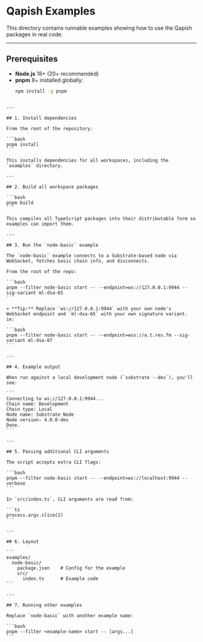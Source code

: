 # Qapish Examples

This directory contains runnable examples showing how to use the Qapish packages in real code.

---

## Prerequisites

- **Node.js** 18+ (20+ recommended)
- **pnpm** 8+ installed globally:
  ```bash
  npm install -g pnpm
````

---

## 1. Install dependencies

From the root of the repository:

```bash
pnpm install
```

This installs dependencies for all workspaces, including the `examples` directory.

---

## 2. Build all workspace packages

```bash
pnpm build
```

This compiles all TypeScript packages into their distributable form so examples can import them.

---

## 3. Run the `node-basic` example

The `node-basic` example connects to a Substrate-based node via WebSocket, fetches basic chain info, and disconnects.

From the root of the repo:

```bash
pnpm --filter node-basic start -- --endpoint=ws://127.0.0.1:9944 --sig-variant ml-dsa-65
```

> **Tip:** Replace `ws://127.0.0.1:9944` with your own node's WebSocket endpoint and `ml-dsa-65` with your own signature variant. ie:

```bash
pnpm --filter node-basic start -- --endpoint=wss://a.t.res.fm --sig-variant ml-dsa-87
```

---

## 4. Example output

When run against a local development node (`substrate --dev`), you'll see:

```
Connecting to ws://127.0.0.1:9944...
Chain name: Development
Chain type: Local
Node name: Substrate Node
Node version: 4.0.0-dev
Done.
```

---

## 5. Passing additional CLI arguments

The script accepts extra CLI flags:

```bash
pnpm --filter node-basic start -- --endpoint=ws://localhost:9944 --verbose
```

In `src/index.ts`, CLI arguments are read from:

```ts
process.argv.slice(2)
```

---

## 6. Layout

```
examples/
  node-basic/
    package.json    # Config for the example
    src/
      index.ts      # Example code
```

---

## 7. Running other examples

Replace `node-basic` with another example name:

```bash
pnpm --filter <example-name> start -- [args...]
```

